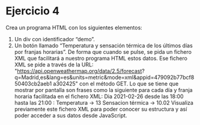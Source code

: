# Ejercicio 4

Crea un programa HTML con los siguientes elementos:
1. Un div con identificador “demo”.
2. Un botón llamado “Temperatura y sensación térmica de los últimos días por franjas
horarias”. De forma que cuando se pulse, se pida un fichero XML que facilitará a
nuestro programa HTML estos datos. Ese fichero XML se pide a través de la URL:
"https://api.openweathermap.org/data/2.5/forecast?
q=Madrid,es&lang=es&units=metric&mode=xml&appid=479092b77bcf850403cb2aeb1
a302425" con el método GET.
Lo que se tiene que mostrar por pantalla son frases como la siguiente para cada día y franja horaria
facilitada en el fichero XML:
Dia 2021-02-26 desde las 18:00 hasta las 21:00 : Temperatura -> 13 Sensacion térmica -> 10.02
Visualiza previamente este fichero XML para poder conocer su estructura y así poder
acceder a sus datos desde JavaScript.